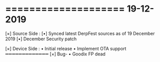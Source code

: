 ====================
    19-12-2019
====================

[×] Source Side :
[•] Synced latest DerpFest sources as of 19 December 2019
[•] December Security patch

[×] Device Side :
• Initial release
• Implement OTA support
➖➖➖➖➖➖➖➖➖➖➖➖➖
[×] Bug-
• Goodix FP dead
